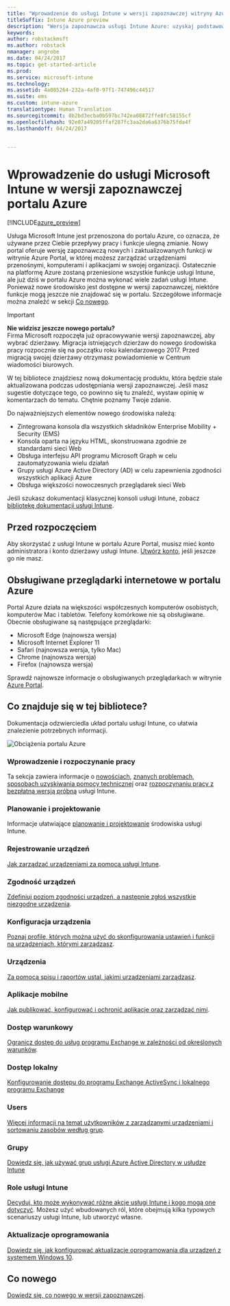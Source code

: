 ```yaml
---
title: "Wprowadzenie do usługi Intune w wersji zapoznawczej witryny Azure Portal"
titleSuffix: Intune Azure preview
description: "Wersja zapoznawcza usługi Intune Azure: uzyskaj podstawowe informacje o usłudze Intune w wersji zapoznawczej portalu Azure i o sposobach, w jakie może ona ułatwić zarządzanie urządzeniami."
keywords: 
author: robstackmsft
ms.author: robstack
nmanager: angrobe
ms.date: 04/24/2017
ms.topic: get-started-article
ms.prod: 
ms.service: microsoft-intune
ms.technology: 
ms.assetid: 4a085264-232a-4af0-97f1-747496c44517
ms.suite: ems
ms.custom: intune-azure
translationtype: Human Translation
ms.sourcegitcommit: 8b2bd3ecba0b597bc742ea08872ffe8fc58155cf
ms.openlocfilehash: 92e07a49205ffaf287fc3aa2da6a6376b75fda4f
ms.lasthandoff: 04/24/2017


---
```



# <a name="introduction-to-microsoft-intune-in-the-azure-portal-preview"></a>Wprowadzenie do usługi Microsoft Intune w wersji zapoznawczej portalu Azure


[!INCLUDE[azure_preview](../includes/azure_preview.md)]

Usługa Microsoft Intune jest przenoszona do portalu Azure, co oznacza, że używane przez Ciebie przepływy pracy i funkcje ulegną zmianie.
Nowy portal oferuje wersję zapoznawczą nowych i zaktualizowanych funkcji w witrynie Azure Portal, w której możesz zarządzać urządzeniami przenośnymi, komputerami i aplikacjami w swojej organizacji.
Ostatecznie na platformę Azure zostaną przeniesione wszystkie funkcje usługi Intune, ale już dziś w portalu Azure można wykonać wiele zadań usługi Intune. Ponieważ nowe środowisko jest dostępne w wersji zapoznawczej, niektóre funkcje mogą jeszcze nie znajdować się w portalu. Szczegółowe informacje można znaleźć w sekcji [Co nowego](#what's-new).

> [!IMPORTANT]
> **Nie widzisz jeszcze nowego portalu?**<br>
> Firma Microsoft rozpoczęła już opracowywanie wersji zapoznawczej, aby wybrać dzierżawy. Migracja istniejących dzierżaw do nowego środowiska pracy rozpocznie się na początku roku kalendarzowego 2017. Przed migracją swojej dzierżawy otrzymasz powiadomienie w Centrum wiadomości biurowych.


W tej bibliotece znajdziesz nową dokumentację produktu, która będzie stale aktualizowana podczas udostępniania wersji zapoznawczej. Jeśli masz sugestie dotyczące tego, co powinno się tu znaleźć, wystaw opinię w komentarzach do tematu. Chętnie poznamy Twoje zdanie.

<!--- You can view the new Intune technical preview console in Azure at [portal.azure.com]. --->

Do najważniejszych elementów nowego środowiska należą:

- Zintegrowana konsola dla wszystkich składników Enterprise Mobility + Security (EMS)
- Konsola oparta na języku HTML, skonstruowana zgodnie ze standardami sieci Web
- Obsługa interfejsu API programu Microsoft Graph w celu zautomatyzowania wielu działań
- Grupy usługi Azure Active Directory (AD) w celu zapewnienia zgodności wszystkich aplikacji Azure
- Obsługa większości nowoczesnych przeglądarek sieci Web

Jeśli szukasz dokumentacji klasycznej konsoli usługi Intune, zobacz [bibliotekę dokumentacji usługi Intune](https://docs.microsoft.com/en-us/intune/).

## <a name="before-you-start"></a>Przed rozpoczęciem

Aby skorzystać z usługi Intune w portalu Azure Portal, musisz mieć konto administratora i konto dzierżawy usługi Intune. [Utwórz konto](https://portal.office.com/Signup/Signup.aspx?OfferId=40BE278A-DFD1-470a-9EF7-9F2596EA7FF9&dl=INTUNE_A&ali=1#0%20), jeśli jeszcze go nie masz.

## <a name="supported-web-browsers-for-the-azure-portal"></a>Obsługiwane przeglądarki internetowe w portalu Azure

Portal Azure działa na większości współczesnych komputerów osobistych, komputerów Mac i tabletów. Telefony komórkowe nie są obsługiwane.
Obecnie obsługiwane są następujące przeglądarki:

- Microsoft Edge (najnowsza wersja)
- Microsoft Internet Explorer 11
- Safari (najnowsza wersja, tylko Mac)
- Chrome (najnowsza wersja)
- Firefox (najnowsza wersja)

Sprawdź najnowsze informacje o obsługiwanych przeglądarkach w witrynie [Azure Portal](https://docs.microsoft.com/azure/azure-preview-portal-supported-browsers-devices).

## <a name="whats-in-this-library"></a>Co znajduje się w tej bibliotece?

Dokumentacja odzwierciedla układ portalu usługi Intune, co ułatwia znalezienie potrzebnych informacji.

![Obciążenia portalu Azure](./media/azure-portal-workloads.png)

### <a name="introduction-and-get-started"></a>Wprowadzenie i rozpoczynanie pracy
Ta sekcja zawiera informacje o [nowościach](/intune-azure/introduction/whats-new), [znanych problemach](/intune-azure/introduction/known-issues-in-the-intune-preview), [sposobach uzyskiwania pomocy technicznej](/intune-azure/introduction/how-to-get-support-for-microsoft-intune) oraz [rozpoczynaniu pracy z bezpłatną wersją próbną](/intune-azure/introduction/sign-up-free-trial-microsoft-intune) usługi Intune.
### <a name="plan-and-design"></a>Planowanie i projektowanie
Informacje ułatwiające [planowanie i projektowanie](/intune-azure/plan-and-design/get-started) środowiska usługi Intune.
### <a name="device-enrollment"></a>Rejestrowanie urządzeń
[Jak zarządzać urządzeniami za pomocą usługi Intune](/intune-azure/enroll-devices/what-is).
### <a name="device-compliance"></a>Zgodność urządzeń
[Zdefiniuj poziom zgodności urządzeń, a następnie zgłoś wszystkie niezgodne urządzenia](/intune-azure/set-device-compliance/what-is-device-compliance).
### <a name="device-configuration"></a>Konfiguracja urządzenia
[Poznaj profile, których można użyć do skonfigurowania ustawień i funkcji na urządzeniach, którymi zarządzasz](/intune-azure/configure-devices/what-are-device-profiles).
### <a name="devices"></a>Urządzenia
[Za pomocą spisu i raportów ustal, jakimi urządzeniami zarządzasz](/intune-azure/manage-devices/what-is).
### <a name="mobile-apps"></a>Aplikacje mobilne
[Jak publikować, konfigurować i ochronić aplikacje oraz zarządzać nimi](/intune-azure/manage-apps/what-is-app-management).
### <a name="conditional-access"></a>Dostęp warunkowy
[Ogranicz dostęp do usług programu Exchange w zależności od określonych warunków](/intune-azure/conditional-access/what-is-conditional-access).
### <a name="on-premises-access"></a>Dostęp lokalny
[Konfigurowanie dostępu do programu Exchange ActiveSync i lokalnego programu Exchange](/intune/deploy-use/mobile-device-management-with-exchange-activesync-and-microsoft-intune)
### <a name="users"></a>Users
[Więcej informacji na temat użytkowników z zarządzanymi urządzeniami i sortowaniu zasobów według grup](/intune-azure/manage-users/what-is).
### <a name="groups"></a>Grupy
[Dowiedz się, jak używać grup usługi Azure Active Directory w usłudze Intune](/intune-azure/manage-users/get-started-with-groups)
### <a name="intune-roles"></a>Role usługi Intune
[Decyduj, kto może wykonywać różne akcje usługi Intune i kogo mogą one dotyczyć](/intune-azure/access-control/role-based-access-control). Możesz użyć wbudowanych ról, które obejmują kilka typowych scenariuszy usługi Intune, lub utworzyć własne.
### <a name="software-updates"></a>Aktualizacje oprogramowania
[Dowiedz się, jak konfigurować aktualizacje oprogramowania dla urządzeń z systemem Windows 10](/intune-azure/configure-devices/how-to-configure-windows-update-for-business).



## <a name="whats-new"></a>Co nowego

[Dowiedz się, co nowego w wersji zapoznawczej](/intune-azure/introduction/whats-new).

